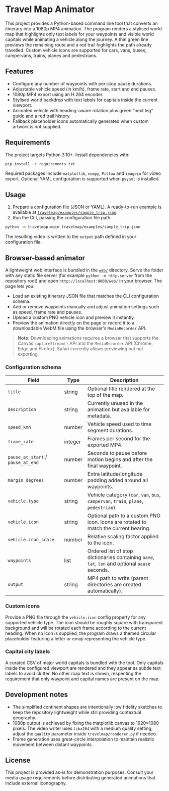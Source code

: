 # Travel Map Animator

This project provides a Python-based command line tool that converts an itinerary into a 1080p MP4 animation. The program renders a stylised world map that highlights only text labels for your waypoints and visible world capitals while animating a vehicle along the journey. A thin green line previews the remaining route and a red trail highlights the path already travelled. Custom vehicle icons are supported for cars, vans, buses, campervans, trains, planes and pedestrians.

## Features

- Configure any number of waypoints with per-stop pause durations.
- Adjustable vehicle speed (in km/h), frame rate, start and end pauses.
- 1080p MP4 export using an H.264 encoder.
- Stylised world backdrop with text labels for capitals inside the current viewport.
- Animated vehicle with heading-aware rotation plus green “next leg” guide and a red trail history.
- Fallback placeholder icons automatically generated when custom artwork is not supplied.

## Requirements

The project targets Python 3.10+. Install dependencies with:

```bash
pip install -r requirements.txt
```

Required packages include `matplotlib`, `numpy`, `Pillow` and `imageio` for video export. Optional YAML configuration is supported when `pyyaml` is installed.

## Usage

1. Prepare a configuration file (JSON or YAML). A ready-to-run example is available at [`travelmap/examples/sample_trip.json`](travelmap/examples/sample_trip.json).
2. Run the CLI, passing the configuration file path:

```bash
python -m travelmap.main travelmap/examples/sample_trip.json
```

The resulting video is written to the `output` path defined in your configuration file.

## Browser-based animator

A lightweight web interface is bundled in the [`web/`](web/) directory. Serve the folder with any static file server (for example `python -m http.server` from the repository root) and open `http://localhost:8000/web/` in your browser. The page lets you:

- Load an existing itinerary JSON file that matches the CLI configuration schema.
- Add or remove waypoints manually and adjust animation settings such as speed, frame rate and pauses.
- Upload a custom PNG vehicle icon and preview it instantly.
- Preview the animation directly on the page or record it to a downloadable WebM file using the browser's `MediaRecorder` API.

> **Note:** Downloading animations requires a browser that supports the Canvas `captureStream()` API and the `MediaRecorder` API (Chrome, Edge and Firefox). Safari currently allows previewing but not exporting.

### Configuration schema

| Field | Type | Description |
| --- | --- | --- |
| `title` | string | Optional title rendered at the top of the map. |
| `description` | string | Currently unused in the animation but available for metadata. |
| `speed_kmh` | number | Vehicle speed used to time segment durations. |
| `frame_rate` | integer | Frames per second for the exported MP4. |
| `pause_at_start` / `pause_at_end` | number | Seconds to pause before motion begins and after the final waypoint. |
| `margin_degrees` | number | Extra latitude/longitude padding added around all waypoints. |
| `vehicle.type` | string | Vehicle category (`car`, `van`, `bus`, `campervan`, `train`, `plane`, `pedestrian`). |
| `vehicle.icon` | string | Optional path to a custom PNG icon. Icons are rotated to match the current bearing. |
| `vehicle.icon_scale` | number | Relative scaling factor applied to the icon. |
| `waypoints` | list | Ordered list of stop dictionaries containing `name`, `lat`, `lon` and optional `pause` seconds. |
| `output` | string | MP4 path to write (parent directories are created automatically). |

### Custom icons

Provide a PNG file through the `vehicle.icon` config property for any supported vehicle type. The icon should be roughly square with transparent background and will be rotated each frame according to the current heading. When no icon is supplied, the program draws a themed circular placeholder featuring a letter or emoji representing the vehicle type.

### Capital city labels

A curated CSV of major world capitals is bundled with the tool. Only capitals inside the configured viewport are rendered and they appear as subtle text labels to avoid clutter. No other map text is shown, respecting the requirement that only waypoint and capital names are present on the map.

## Development notes

- The simplified continent shapes are intentionally low fidelity sketches to keep the repository lightweight while still providing contextual geography.
- 1080p output is achieved by fixing the matplotlib canvas to 1920×1080 pixels. The video writer uses `libx264` with a medium quality setting; adjust the `quality` parameter inside `travelmap/renderer.py` if needed.
- Frame generation uses great-circle interpolation to maintain realistic movement between distant waypoints.

## License

This project is provided as-is for demonstration purposes. Consult your media usage requirements before distributing generated animations that include external iconography.
